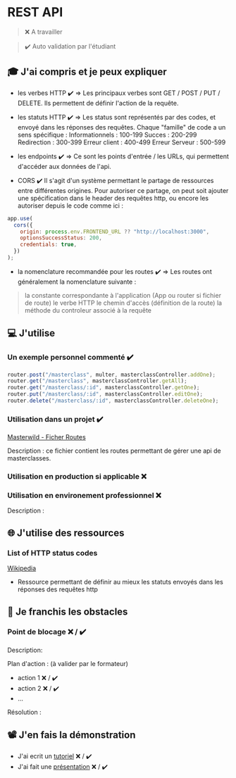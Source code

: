 # REST API

> ❌ A travailler

> ✔️ Auto validation par l'étudiant

## 🎓 J'ai compris et je peux expliquer

- les verbes HTTP  ✔️
=> Les principaux verbes sont GET / POST / PUT / DELETE. Ils permettent de définir l'action de la requête.

- les statuts HTTP  ✔️
=> Les status sont représentés par des codes, et envoyé dans les réponses des requêtes. 
Chaque "famille" de code a un sens spécifique :
Informationnels : 100-199
Succes : 200-299
Redirection : 300-399
Erreur client : 400-499
Erreur Serveur : 500-599 

- les endpoints  ✔️ 
=> Ce sont les points d'entrée / les URLs, qui permettent d'accéder aux données de l'api.

- CORS  ✔️
Il s'agit d'un système permettant le partage de ressources entre différentes origines. Pour autoriser ce partage, on peut soit ajouter une spécification dans le header des requêtes http, ou encore les autoriser depuis le code comme ici : 
```javascript
app.use(
  cors({
    origin: process.env.FRONTEND_URL ?? "http://localhost:3000",
    optionsSuccessStatus: 200,
    credentials: true,
  })
);
```

- la nomenclature recommandée pour les routes  ✔️
=> Les routes ont généralement la nomenclature suivante :
> la constante correspondante à l'application (App ou router si fichier de route)
> le verbe HTTP
> le chemin d'accès (définition de la route)
> la méthode du controleur associé à la requête

## 💻 J'utilise

### Un exemple personnel commenté  ✔️

```javascript
router.post("/masterclass", multer, masterclassController.addOne);
router.get("/masterclass", masterclassController.getAll);
router.get("/masterclass/:id", masterclassController.getOne);
router.put("/masterclass/:id", masterclassController.editOne);
router.delete("/masterclass/:id", masterclassController.deleteOne);
```

### Utilisation dans un projet  ✔️

[Masterwild - Ficher Routes](https://github.com/ClemDSC/masterwild/blob/main/backend/src/routes/adminRoutes.js)

Description : ce fichier contient les routes permettant de gérer une api de masterclasses.

### Utilisation en production si applicable ❌ 

### Utilisation en environement professionnel ❌ 

Description :

## 🌐 J'utilise des ressources

### List of HTTP status codes

[Wikipedia](https://en.wikipedia.org/wiki/List_of_HTTP_status_codes)

- Ressource permettant de définir au mieux les statuts envoyés dans les réponses des requêtes http

## 🚧 Je franchis les obstacles

### Point de blocage ❌ / ✔️

Description:

Plan d'action : (à valider par le formateur)

- action 1 ❌ / ✔️
- action 2 ❌ / ✔️
- ...

Résolution :

## 📽️ J'en fais la démonstration

- J'ai ecrit un [tutoriel](...) ❌ / ✔️
- J'ai fait une [présentation](...) ❌ / ✔️
